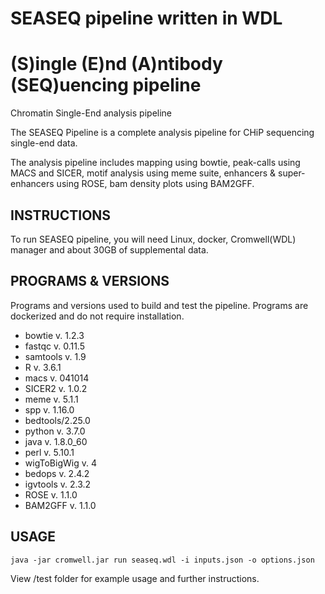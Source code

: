 # SEASEQ pipeline written in WDL
# (S)ingle (E)nd (A)ntibody (SEQ)uencing pipeline

Chromatin Single-End analysis pipeline

The SEASEQ Pipeline is a complete analysis pipeline for CHiP 
sequencing single-end data.

The analysis pipeline includes mapping using bowtie, peak-calls 
using MACS and SICER, motif analysis using meme suite,
enhancers & super-enhancers using ROSE, bam density plots 
using BAM2GFF.

## INSTRUCTIONS

To run SEASEQ pipeline, you will need Linux, docker,
Cromwell(WDL) manager and about 30GB of supplemental data. 

## PROGRAMS & VERSIONS

Programs and versions used to build and test the pipeline.
Programs are dockerized and do not require installation.

* bowtie v. 1.2.3
* fastqc v. 0.11.5
* samtools v. 1.9
* R v. 3.6.1
* macs v. 041014
* SICER2 v. 1.0.2
* meme v. 5.1.1
* spp v. 1.16.0
* bedtools/2.25.0
* python v. 3.7.0
* java v. 1.8.0_60
* perl v. 5.10.1
* wigToBigWig v. 4
* bedops v. 2.4.2
* igvtools v. 2.3.2
* ROSE v. 1.1.0
* BAM2GFF v. 1.1.0

## USAGE

```
java -jar cromwell.jar run seaseq.wdl -i inputs.json -o options.json
```
View /test folder for example usage and further instructions.
